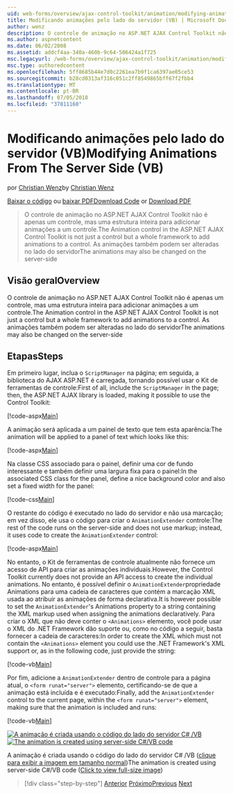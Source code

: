 ```yaml
---
uid: web-forms/overview/ajax-control-toolkit/animation/modifying-animations-from-the-server-side-vb
title: Modificando animações pelo lado do servidor (VB) | Microsoft Docs
author: wenz
description: O controle de animação no ASP.NET AJAX Control Toolkit não é apenas um controle, mas uma estrutura inteira para adicionar animações a um controle. As animações podem também...
ms.author: aspnetcontent
ms.date: 06/02/2008
ms.assetid: addcf4aa-340a-460b-9c64-506424a1f725
msc.legacyurl: /web-forms/overview/ajax-control-toolkit/animation/modifying-animations-from-the-server-side-vb
msc.type: authoredcontent
ms.openlocfilehash: 5ff8685b44e7d0c2261ea7b9f1ca6397ae05ce53
ms.sourcegitcommit: b28cd0313af316c051c2ff8549865bff67f2fbb4
ms.translationtype: MT
ms.contentlocale: pt-BR
ms.lasthandoff: 07/05/2018
ms.locfileid: "37811160"
---
```

<a name="modifying-animations-from-the-server-side-vb"></a><span data-ttu-id="2b506-104">Modificando animações pelo lado do servidor (VB)</span><span class="sxs-lookup"><span data-stu-id="2b506-104">Modifying Animations From The Server Side (VB)</span></span>
====================
<span data-ttu-id="2b506-105">por [Christian Wenz](https://github.com/wenz)</span><span class="sxs-lookup"><span data-stu-id="2b506-105">by [Christian Wenz](https://github.com/wenz)</span></span>

<span data-ttu-id="2b506-106">[Baixar o código](http://download.microsoft.com/download/f/9/a/f9a26acd-8df4-4484-8a18-199e4598f411/Animation9.vb.zip) ou [baixar PDF](http://download.microsoft.com/download/6/7/1/6718d452-ff89-4d3f-a90e-c74ec2d636a3/animation9VB.pdf)</span><span class="sxs-lookup"><span data-stu-id="2b506-106">[Download Code](http://download.microsoft.com/download/f/9/a/f9a26acd-8df4-4484-8a18-199e4598f411/Animation9.vb.zip) or [Download PDF](http://download.microsoft.com/download/6/7/1/6718d452-ff89-4d3f-a90e-c74ec2d636a3/animation9VB.pdf)</span></span>

> <span data-ttu-id="2b506-107">O controle de animação no ASP.NET AJAX Control Toolkit não é apenas um controle, mas uma estrutura inteira para adicionar animações a um controle.</span><span class="sxs-lookup"><span data-stu-id="2b506-107">The Animation control in the ASP.NET AJAX Control Toolkit is not just a control but a whole framework to add animations to a control.</span></span> <span data-ttu-id="2b506-108">As animações também podem ser alteradas no lado do servidor</span><span class="sxs-lookup"><span data-stu-id="2b506-108">The animations may also be changed on the server-side</span></span>


## <a name="overview"></a><span data-ttu-id="2b506-109">Visão geral</span><span class="sxs-lookup"><span data-stu-id="2b506-109">Overview</span></span>

<span data-ttu-id="2b506-110">O controle de animação no ASP.NET AJAX Control Toolkit não é apenas um controle, mas uma estrutura inteira para adicionar animações a um controle.</span><span class="sxs-lookup"><span data-stu-id="2b506-110">The Animation control in the ASP.NET AJAX Control Toolkit is not just a control but a whole framework to add animations to a control.</span></span> <span data-ttu-id="2b506-111">As animações também podem ser alteradas no lado do servidor</span><span class="sxs-lookup"><span data-stu-id="2b506-111">The animations may also be changed on the server-side</span></span>

## <a name="steps"></a><span data-ttu-id="2b506-112">Etapas</span><span class="sxs-lookup"><span data-stu-id="2b506-112">Steps</span></span>

<span data-ttu-id="2b506-113">Em primeiro lugar, inclua o `ScriptManager` na página; em seguida, a biblioteca do AJAX ASP.NET é carregada, tornando possível usar o Kit de ferramentas de controle:</span><span class="sxs-lookup"><span data-stu-id="2b506-113">First of all, include the `ScriptManager` in the page; then, the ASP.NET AJAX library is loaded, making it possible to use the Control Toolkit:</span></span>

[!code-aspx[Main](modifying-animations-from-the-server-side-vb/samples/sample1.aspx)]

<span data-ttu-id="2b506-114">A animação será aplicada a um painel de texto que tem esta aparência:</span><span class="sxs-lookup"><span data-stu-id="2b506-114">The animation will be applied to a panel of text which looks like this:</span></span>

[!code-aspx[Main](modifying-animations-from-the-server-side-vb/samples/sample2.aspx)]

<span data-ttu-id="2b506-115">Na classe CSS associado para o painel, definir uma cor de fundo interessante e também definir uma largura fixa para o painel:</span><span class="sxs-lookup"><span data-stu-id="2b506-115">In the associated CSS class for the panel, define a nice background color and also set a fixed width for the panel:</span></span>

[!code-css[Main](modifying-animations-from-the-server-side-vb/samples/sample3.css)]

<span data-ttu-id="2b506-116">O restante do código é executado no lado do servidor e não usa marcação; em vez disso, ele usa o código para criar o `AnimationExtender` controle:</span><span class="sxs-lookup"><span data-stu-id="2b506-116">The rest of the code runs on the server-side and does not use markup; instead, it uses code to create the `AnimationExtender` control:</span></span>

[!code-aspx[Main](modifying-animations-from-the-server-side-vb/samples/sample4.aspx)]

<span data-ttu-id="2b506-117">No entanto, o Kit de ferramentas de controle atualmente não fornece um acesso de API para criar as animações individuais.</span><span class="sxs-lookup"><span data-stu-id="2b506-117">However, the Control Toolkit currently does not provide an API access to create the individual animations.</span></span> <span data-ttu-id="2b506-118">No entanto, é possível definir o `AnimationExtender`propriedade Animations para uma cadeia de caracteres que contém a marcação XML usada ao atribuir as animações de forma declarativa.</span><span class="sxs-lookup"><span data-stu-id="2b506-118">It is however possible to set the `AnimationExtender`'s Animations property to a string containing the XML markup used when assigning the animations declaratively.</span></span> <span data-ttu-id="2b506-119">Para criar o XML que não deve conter o `<Animations>` elemento, você pode usar o XML do .NET Framework dão suporte ou, como no código a seguir, basta fornecer a cadeia de caracteres:</span><span class="sxs-lookup"><span data-stu-id="2b506-119">In order to create the XML which must not contain the `<Animations>` element you could use the .NET Framework's XML support or, as in the following code, just provide the string:</span></span>

[!code-vb[Main](modifying-animations-from-the-server-side-vb/samples/sample5.vb)]

<span data-ttu-id="2b506-120">Por fim, adicione a `AnimationExtender` dentro de controle para a página atual, o `<form runat="server">` elemento, certificando-se de que a animação está incluída e é executado:</span><span class="sxs-lookup"><span data-stu-id="2b506-120">Finally, add the `AnimationExtender` control to the current page, within the `<form runat="server">` element, making sure that the animation is included and runs:</span></span>

[!code-vb[Main](modifying-animations-from-the-server-side-vb/samples/sample6.vb)]


<span data-ttu-id="2b506-121">[![A animação é criada usando o código do lado do servidor C# /VB](modifying-animations-from-the-server-side-vb/_static/image2.png)](modifying-animations-from-the-server-side-vb/_static/image1.png)</span><span class="sxs-lookup"><span data-stu-id="2b506-121">[![The animation is created using server-side C#/VB code](modifying-animations-from-the-server-side-vb/_static/image2.png)](modifying-animations-from-the-server-side-vb/_static/image1.png)</span></span>

<span data-ttu-id="2b506-122">A animação é criada usando o código do lado do servidor C# /VB ([clique para exibir a imagem em tamanho normal](modifying-animations-from-the-server-side-vb/_static/image3.png))</span><span class="sxs-lookup"><span data-stu-id="2b506-122">The animation is created using server-side C#/VB code ([Click to view full-size image](modifying-animations-from-the-server-side-vb/_static/image3.png))</span></span>

> [!div class="step-by-step"]
> <span data-ttu-id="2b506-123">[Anterior](triggering-an-animation-in-another-control-vb.md)
> [Próximo](executing-animations-using-client-side-code-vb.md)</span><span class="sxs-lookup"><span data-stu-id="2b506-123">[Previous](triggering-an-animation-in-another-control-vb.md)
[Next](executing-animations-using-client-side-code-vb.md)</span></span>
